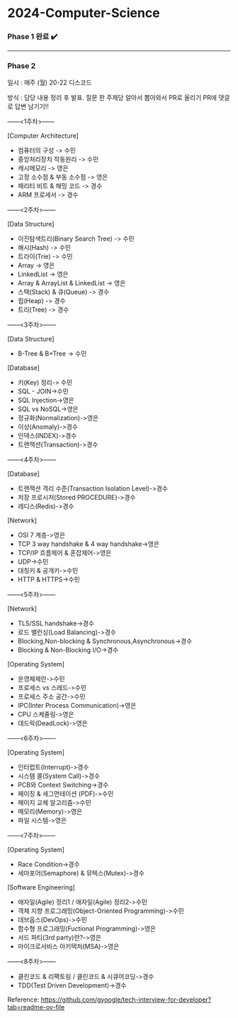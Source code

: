# 2024-Computer-Science
### Phase 1 완료 ✔️
---
### Phase 2
일시 : 매주 (월) 20-22 디스코드

방식 : 담당 내용 정리 후 발표. 질문 한 주제당 알아서 뽑아와서 PR로 올리기
PR에 댓글로 답변 남기기!!


——<1주차>——

[Computer Architecture]
* 컴퓨터의 구성 -> 수민
* 중앙처리장치 작동원리 -> 수민
* 캐시메모리 -> 영은
* 고정 소수점 & 부동 소수점 -> 영은
* 패리티 비트 & 해밍 코드 -> 경수
* ARM 프로세서 -> 경수

——<2주차>——

[Data Structure]
* 이진탐색트리(Binary Search Tree) -> 수민
* 해시(Hash) -> 수민
* 트라이(Trie) -> 수민
* Array  -> 영은
* LinkedList -> 영은
* Array & ArrayList & LinkedList -> 영은
* 스택(Stack) & 큐(Queue) -> 경수
* 힙(Heap) -> 경수
* 트리(Tree) -> 경수

——<3주차>——

[Data Structure]
* B-Tree & B+Tree -> 수민

[Database]

* 키(Key) 정리-> 수민
* SQL - JOIN->수민
* SQL Injection->영은
* SQL vs NoSQL->영은
* 정규화(Normalization)->영은
* 이상(Anomaly)->경수
* 인덱스(INDEX)->경수
* 트랜잭션(Transaction)->경수

——<4주차>——

[Database]
* 트랜잭션 격리 수준(Transaction Isolation Level)->경수
* 저장 프로시저(Stored PROCEDURE)->경수
* 레디스(Redis)->경수

[Network]
* OSI 7 계층->영은
* TCP 3 way handshake & 4 way handshake->영은
* TCP/IP 흐름제어 & 혼잡제어->영은
* UDP->수민
* 대칭키 & 공개키->수민
* HTTP & HTTPS->수민

——<5주차>——

[Network]

* TLS/SSL handshake->경수
* 로드 밸런싱(Load Balancing)->경수
* Blocking,Non-blocking & Synchronous,Asynchronous->경수
* Blocking & Non-Blocking I/O->경수

[Operating System]

* 운영체제란->수민
* 프로세스 vs 스레드->수민
* 프로세스 주소 공간->수민
* IPC(Inter Process Communication)->영은
* CPU 스케줄링->영은
* 데드락(DeadLock)->영은

——<6주차>——

[Operating System]

* 인터럽트(Interrupt)->경수
* 시스템 콜(System Call)->경수
* PCB와 Context Switching->경수
* 페이징 & 세그먼테이션 (PDF)->수민
* 페이지 교체 알고리즘->수민
* 메모리(Memory)->영은
* 파일 시스템->영은


——<7주차>——

[Operating System]

* Race Condition->경수
* 세마포어(Semaphore) & 뮤텍스(Mutex)->경수

[Software Engineering]

* 애자일(Agile) 정리1 / 애자일(Agile) 정리2->수민
* 객체 지향 프로그래밍(Object-Oriented Programming)->수민
* 데브옵스(DevOps)->수민
* 함수형 프로그래밍(Fuctional Programming)->영은
* 서드 파티(3rd party)란?->영은
* 마이크로서비스 아키텍처(MSA)->영은

——<8주차>——

* 클린코드 & 리팩토링 / 클린코드 & 시큐어코딩->경수
* TDD(Test Driven Development)->경수

Reference: https://github.com/gyoogle/tech-interview-for-developer?tab=readme-ov-file
